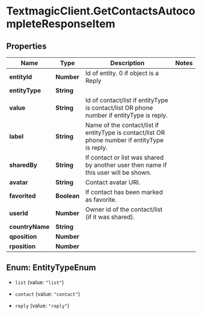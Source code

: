 # TextmagicClient.GetContactsAutocompleteResponseItem

## Properties
Name | Type | Description | Notes
------------ | ------------- | ------------- | -------------
**entityId** | **Number** | Id of entity. 0 if object is a Reply | 
**entityType** | **String** |  | 
**value** | **String** | Id of contact/list if entityType is contact/list OR phone number if entityType is reply. | 
**label** | **String** | Name of the contact/list if entityType is contact/list OR phone number if entityType is reply. | 
**sharedBy** | **String** | If contact or list was shared by another user then name if this user will be shown. | 
**avatar** | **String** | Contact avatar URI. | 
**favorited** | **Boolean** | If contact has been marked as favorite. | 
**userId** | **Number** | Owner id of the contact/list (if it was shared). | 
**countryName** | **String** |  | 
**qposition** | **Number** |  | 
**rposition** | **Number** |  | 


<a name="EntityTypeEnum"></a>
## Enum: EntityTypeEnum


* `list` (value: `"list"`)

* `contact` (value: `"contact"`)

* `reply` (value: `"reply"`)




